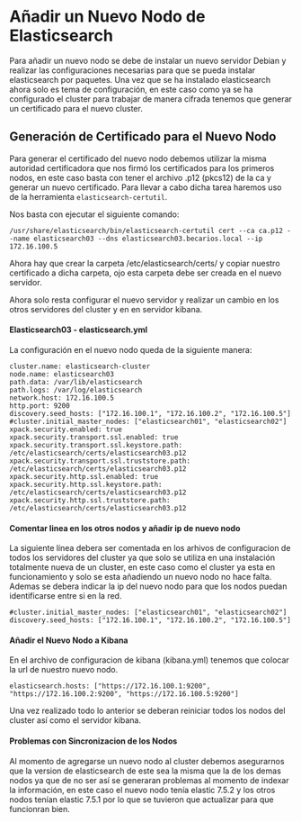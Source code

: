 # Añadir un Nuevo Nodo de Elasticsearch

Para añadir un nuevo nodo se debe de instalar un nuevo servidor Debian y realizar las configuraciones necesarias para que se pueda instalar elasticsearch por paquetes. Una vez que se ha instalado elasticsearch ahora solo es tema de configuración, en este caso como ya se ha configurado el cluster para trabajar de manera cifrada tenemos que generar un certificado para el nuevo cluster.

## Generación de Certificado para el Nuevo Nodo

Para generar el certificado del nuevo nodo debemos utilizar la misma autoridad certificadora que nos firmó los certificados para los primeros nodos, en este caso basta con tener el archivo .p12 (pkcs12) de la ca y generar un nuevo certificado. Para llevar a cabo dicha tarea haremos uso de la herramienta `elasticsearch-certutil`.

Nos basta con ejecutar el siguiente comando:

```apacheconf
/usr/share/elasticsearch/bin/elasticsearch-certutil cert --ca ca.p12 --name elasticsearch03 --dns elasticsearch03.becarios.local --ip 172.16.100.5
```

Ahora hay que crear la carpeta /etc/elasticsearch/certs/ y copiar nuestro certificado a dicha carpeta, ojo esta carpeta debe ser creada en el nuevo servidor.

Ahora solo resta configurar el nuevo servidor y realizar un cambio en los otros servidores del cluster y en en servidor kibana.

#### Elasticsearch03 - elasticsearch.yml

La configuración en el nuevo nodo queda de la siguiente manera:

```apacheconf
cluster.name: elasticsearch-cluster
node.name: elasticsearch03
path.data: /var/lib/elasticsearch
path.logs: /var/log/elasticsearch
network.host: 172.16.100.5
http.port: 9200
discovery.seed_hosts: ["172.16.100.1", "172.16.100.2", "172.16.100.5"]
#cluster.initial_master_nodes: ["elasticsearch01", "elasticsearch02"]
xpack.security.enabled: true
xpack.security.transport.ssl.enabled: true
xpack.security.transport.ssl.keystore.path: /etc/elasticsearch/certs/elasticsearch03.p12 
xpack.security.transport.ssl.truststore.path: /etc/elasticsearch/certs/elasticsearch03.p12
xpack.security.http.ssl.enabled: true
xpack.security.http.ssl.keystore.path: /etc/elasticsearch/certs/elasticsearch03.p12
xpack.security.http.ssl.truststore.path: /etc/elasticsearch/certs/elasticsearch03.p12
```

#### Comentar linea en los otros nodos y añadir ip de nuevo nodo

La siguiente línea debera ser comentada en los arhivos de configuracion de todos los servidores del cluster ya que solo se utiliza en una instalación totalmente nueva de un cluster, en este caso como el cluster ya esta en funcionamiento y solo se esta añadiendo un nuevo nodo no hace falta. Ademas se debera indicar la ip del nuevo nodo para que los nodos puedan identificarse entre si en la red.

```apacheconf
#cluster.initial_master_nodes: ["elasticsearch01", "elasticsearch02"]
discovery.seed_hosts: ["172.16.100.1", "172.16.100.2", "172.16.100.5"]
```

#### Añadir el Nuevo Nodo a Kibana

En el archivo de configuracion de kibana (kibana.yml) tenemos que colocar la url de nuestro nuevo nodo.

```apacheconf
elasticsearch.hosts: ["https://172.16.100.1:9200", "https://172.16.100.2:9200", "https://172.16.100.5:9200"]
```

Una vez realizado todo lo anterior se deberan reiniciar todos los nodos del cluster así como el servidor kibana.

#### Problemas con Sincronizacion de los Nodos

Al momento de agregarse un nuevo nodo al cluster debemos asegurarnos que la version de elasticsearch de este sea la misma que la de los demas nodos ya que de no ser así se generaran problemas al momento de indexar la información, en este caso el nuevo nodo tenía elastic 7.5.2 y los otros nodos tenían elastic 7.5.1 por lo que se tuvieron que actualizar para que funcionran bien.
